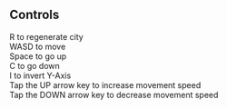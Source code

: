 <h2>Controls</h2>
R to regenerate city<br>
WASD to move<br>
Space to go up<br>
C to go down<br>
I to invert Y-Axis<br>
Tap the UP arrow key to increase movement speed<br>
Tap the DOWN arrow key to decrease movement speed